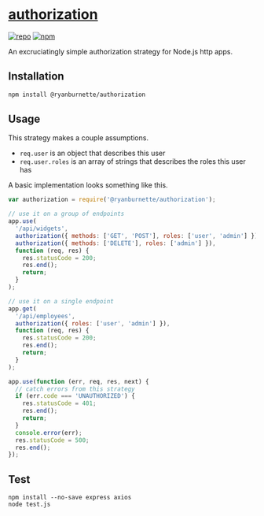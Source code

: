 # [authorization][1]

[![repo](https://img.shields.io/badge/repository-Github-black.svg?style=flat-square)](https://github.com/ryanburnette/authorization)
[![npm](https://img.shields.io/badge/package-NPM-green.svg?style=flat-square)](https://www.npmjs.com/package/@ryanburnette/authorization)

An excruciatingly simple authorization strategy for Node.js http apps.

## Installation

```bash
npm install @ryanburnette/authorization
```

## Usage

This strategy makes a couple assumptions.

- `req.user` is an object that describes this user
- `req.user.roles` is an array of strings that describes the roles this user has

A basic implementation looks something like this.

```js
var authorization = require('@ryanburnette/authorization');

// use it on a group of endpoints
app.use(
  '/api/widgets',
  authorization({ methods: ['GET', 'POST'], roles: ['user', 'admin'] }),
  authorization({ methods: ['DELETE'], roles: ['admin'] }),
  function (req, res) {
    res.statusCode = 200;
    res.end();
    return;
  }
);

// use it on a single endpoint
app.get(
  '/api/employees',
  authorization({ roles: ['user', 'admin'] }),
  function (req, res) {
    res.statusCode = 200;
    res.end();
    return;
  }
);

app.use(function (err, req, res, next) {
  // catch errors from this strategy
  if (err.code === 'UNAUTHORIZED') {
    res.statusCode = 401;
    res.end();
    return;
  }
  console.error(err);
  res.statusCode = 500;
  res.end();
});
```

## Test

```
npm install --no-save express axios
node test.js
```

[1]: https://github.com/ryanburnette/authorization
